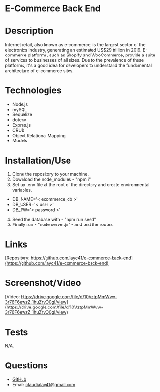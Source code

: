 # E-Commerce Back End

# Description
Internet retail, also known as e-commerce, is the largest sector of the electronics industry, generating an estimated US$29 trillion in 2019. E-commerce platforms, such as Shopify and WooCommerce, provide a suite of services to businesses of all sizes. Due to the prevalence of these platforms, it's a good idea for developers to understand the fundamental architecture of e-commerce sites.

# Technologies
* Node.js
* mySQL
* Sequelize
* dotenv
* Expres.js
* CRUD
* Object Relational Mapping
* Models

# Installation/Use
1. Clone the repository to your machine. 
2. Download the node_modules - "npm i"
3. Set up .env file at the root of the directory and create environmental variables. 
* DB_NAME='< ecommerce_db >'
* DB_USER='< user >'
* DB_PW='< password >'
4. Seed the database with - "npm run seed"
5. Finally run - "node server.js" - and test the routes

# Links
[Repository: https://github.com/layc41/e-commerce-back-end](https://github.com/layc41/e-commerce-back-end)

# Screenshot/Video
[Video: https://drive.google.com/file/d/10VztpMmWvw-3r76F6ewzZ_1huZrvO0gI/view](https://drive.google.com/file/d/10VztpMmWvw-3r76F6ewzZ_1huZrvO0gI/view)

# Tests
N/A.

# Questions
* [GitHub](https://github.com/layc41)
* Email: claudialay41@gmail.com
